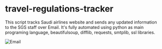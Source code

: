 # travel-regulations-tracker
This script tracks Saudi airlines website and sends any updated information to the SGS staff over Email. 
It's fully automated using python as main programing language, beautifulsoup, difflib, requests, smtplib, ssl libraries.

![Email ](https://user-images.githubusercontent.com/47077357/161118013-11c15228-ca2c-47cf-8a76-3240af5a46f0.jpg)
